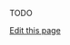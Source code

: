 TODO

<a class="edit-link" href="https://github.com/wcarhart/wcarhart.github.io/blob/master/docs/nomenclature.md" target="_blank"><i class="fas fa-edit"></i> Edit this page</a>